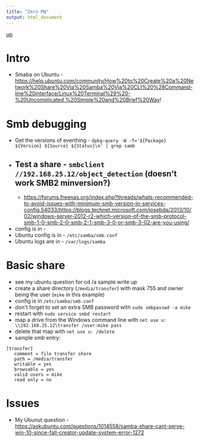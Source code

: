 ```yaml
---
title: "Zero MQ"
output: html_document
---
```

[up](https://mikewise2718.github.io/markdowndocs/)

# Intro
* Smaba on Ubuntu - https://help.ubuntu.com/community/How%20to%20Create%20a%20Network%20Share%20Via%20Samba%20Via%20CLI%20%28Command-line%20interface/Linux%20Terminal%29%20-%20Uncomplicated,%20Simple%20and%20Brief%20Way!

# Smb debugging
* Get the versions of everthing - `dpkg-query -W -f='${Package} ${Version} ${Source} ${Status}\n' | grep samb`
* Test a share - `smbclient //192.168.25.12/object_detection` (doesn't work SMB2 minversion?)
    - 
    - https://forums.freenas.org/index.php?threads/whats-recommended-to-avoid-issues-with-minimum-smb-version-in-services-config.54033/https://blogs.technet.microsoft.com/josebda/2013/10/02/windows-server-2012-r2-which-version-of-the-smb-protocol-smb-1-0-smb-2-0-smb-2-1-smb-3-0-or-smb-3-02-are-you-using/
* config is in - 
* Ubuntu config is in - `/etc/samba/smb.conf` 
* Ubuntu logs are in - `/var/logs/samba` 

# Basic share
* see my ubuntu question for cd /a sample write up
* create a share directory (`/media/transfer`) with mask 755 and owner being the user (`mike` in this example)
* config is in `/etc/samba/smb.conf`
* don't forget to set an extra SMB password with `sudo smbpasswd -a mike`
* restart with `sudo service smbd restart`
* map a drive from the Windows command line with `net use u: \\192.168.25.12\transfer /user:mike pass`
* delete that map with `net use u: /delete`
* sample smb entry:
```
[transfer]
   comment = file transfer share
   path = /media/transfer
   writable = yes
   browsable = yes
   valid users = mike
   read only = no
```

# Issues
* My Ubunut question - https://askubuntu.com/questions/1014558/samba-share-cant-serve-win-10-since-fall-creator-update-system-error-1272

